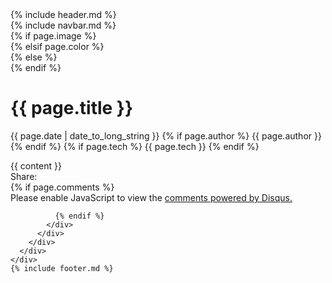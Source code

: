<html>
  {% include header.md %}

  <body>
    <div class="main">
      {% include navbar.md %}
      <div class="page">
      {% if page.image %}
        <div class="page-header" style="background-image: url({{ page.image }})">
      {% elsif page.color %}
        <div class="page-header" style="background-color: {{ page.color }}">
      {% else %}
        <div class="page-header">
      {% endif %}
          <div class="page-header-overlay">
            <h1>{{ page.title }}</h1>
            <p class="blog-author">
              <span class="date">
                <span class="fa fa-calendar"></span> {{ page.date | date_to_long_string }}
              </span>
              {% if page.author %}
              <span class="author">
                <span class="fa fa-user"></span> {{ page.author }}
              </span>
              {% endif %}
              {% if page.tech %}
              <span class="technology">
                <span class="fa fa-cogs"></span> {{ page.tech }}
              </span>
              {% endif %}              
            </p>
          </div>
        </div>
        <div class="page-content">
          <div class="content-area blog-area post-detail" id="main-content">
            {{ content }}
            <div class="sharethis-inline-share-buttons">Share: </div>
            <div class="clearfix">
              {% if page.comments %}
              <div id="disqus_thread"></div>
  <script>

  /**
  *  RECOMMENDED CONFIGURATION VARIABLES: EDIT AND UNCOMMENT THE SECTION BELOW TO INSERT DYNAMIC VALUES FROM YOUR PLATFORM OR CMS.
  *  LEARN WHY DEFINING THESE VARIABLES IS IMPORTANT: https://disqus.com/admin/universalcode/#configuration-variables*/
  /*
  var disqus_config = function () {
  this.page.url = 'https://http-unquez-com.disqus.com';  // Replace PAGE_URL with your page's canonical URL variable
  this.page.identifier = 'http-unquez-com'; // Replace PAGE_IDENTIFIER with your page's unique identifier variable
  };
  */
  (function() { // DON'T EDIT BELOW THIS LINE
  var d = document, s = d.createElement('script');
  s.src = 'https://http-unquez-com.disqus.com/embed.js';
  s.setAttribute('data-timestamp', +new Date());
  (d.head || d.body).appendChild(s);
  })();
  </script>
  <noscript>Please enable JavaScript to view the <a href="https://disqus.com/?ref_noscript">comments powered by Disqus.</a></noscript>
                              
              {% endif %}
            </div>
          </div>
        </div>
      </div>
    </div>
    {% include footer.md %}
  </body>
</html>
